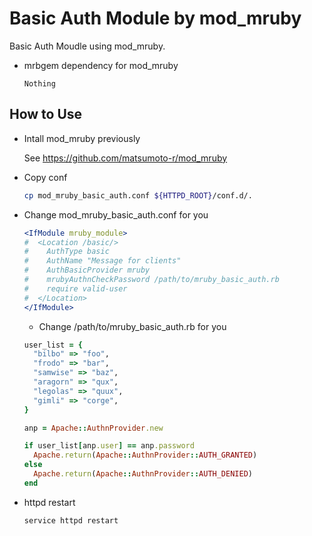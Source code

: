 # Basic Auth Module by mod_mruby

Basic Auth Moudle using mod_mruby.

- mrbgem dependency for mod_mruby

    `Nothing`

## How to Use
- Intall mod_mruby previously

    See https://github.com/matsumoto-r/mod_mruby

- Copy conf

    ```bash
    cp mod_mruby_basic_auth.conf ${HTTPD_ROOT}/conf.d/.
    ```

- Change mod_mruby_basic_auth.conf for you

    ```apache
    <IfModule mruby_module>
    #  <Location /basic/>
    #    AuthType basic
    #    AuthName "Message for clients"
    #    AuthBasicProvider mruby
    #    mrubyAuthnCheckPassword /path/to/mruby_basic_auth.rb
    #    require valid-user
    #  </Location>
    </IfModule>
    ```

    - Change /path/to/mruby_basic_auth.rb for you

    ```ruby
    user_list = {
      "bilbo" => "foo",
      "frodo" => "bar",
      "samwise" => "baz",
      "aragorn" => "qux",
      "legolas" => "quux",
      "gimli" => "corge",
    }
    
    anp = Apache::AuthnProvider.new
    
    if user_list[anp.user] == anp.password
      Apache.return(Apache::AuthnProvider::AUTH_GRANTED)
    else
      Apache.return(Apache::AuthnProvider::AUTH_DENIED)
    end
    ```

- httpd restart

    ```bash
    service httpd restart
    ```
